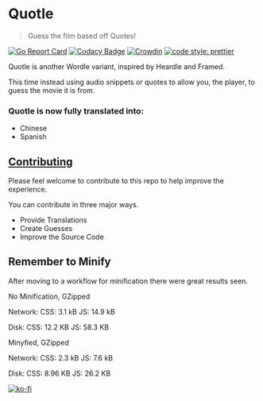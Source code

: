 # Quotle

> Guess the film based off Quotes!

[![Go Report Card](https://goreportcard.com/badge/github.com/confused-Techie/Quotle)](https://goreportcard.com/report/github.com/confused-Techie/Quotle)
[![Codacy Badge](https://app.codacy.com/project/badge/Grade/7df0bea0b9f2422da172090026b4fe74)](https://www.codacy.com/gh/confused-Techie/Quotle/dashboard?utm_source=github.com&utm_medium=referral&utm_content=confused-Techie/Quotle&utm_campaign=Badge_Grade)
[![Crowdin](https://badges.crowdin.net/quotle/localized.svg)](https://crowdin.com/project/quotle)
[![code style: prettier](https://img.shields.io/badge/code_style-prettier-ff69b4.svg?style=flat-square)](https://github.com/prettier/prettier)

Quotle is another Wordle variant, inspired by Heardle and Framed.

This time instead using audio snippets or quotes to allow you, the player, to guess the movie it is from.

### Quotle is now fully translated into:
* Chinese
* Spanish

## [Contributing](https://github.com/confused-Techie/Quotle/blob/main/docs/CONTRIBUTING.md)

Please feel welcome to contribute to this repo to help improve the experience.

You can contribute in three major ways.

- Provide Translations
- Create Guesses
- Improve the Source Code

## Remember to Minify

After moving to a workflow for minification there were great results seen.

No Minification, GZipped

Network:
CSS: 3.1 kB
JS: 14.9 kB

Disk:
CSS: 12.2 KB
JS: 58.3 KB

Minyfied, GZipped

Network:
CSS: 2.3 kB
JS: 7.6 kB

Disk:
CSS: 8.96 KB
JS: 26.2 KB

[![ko-fi](https://ko-fi.com/img/githubbutton_sm.svg)](https://ko-fi.com/U7U0CHFPZ)
